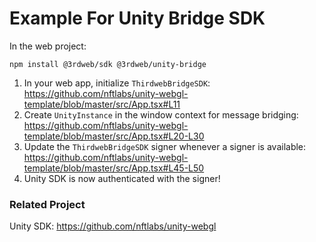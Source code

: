 # Example For Unity Bridge SDK

In the web project:
```
npm install @3rdweb/sdk @3rdweb/unity-bridge
```

1. In your web app, initialize `ThirdwebBridgeSDK`: https://github.com/nftlabs/unity-webgl-template/blob/master/src/App.tsx#L11
2. Create `UnityInstance` in the window context for message bridging: https://github.com/nftlabs/unity-webgl-template/blob/master/src/App.tsx#L20-L30
3. Update the `ThirdwebBridgeSDK` signer whenever a signer is available: https://github.com/nftlabs/unity-webgl-template/blob/master/src/App.tsx#L45-L50
4. Unity SDK is now authenticated with the signer! 

### Related Project
Unity SDK: https://github.com/nftlabs/unity-webgl
